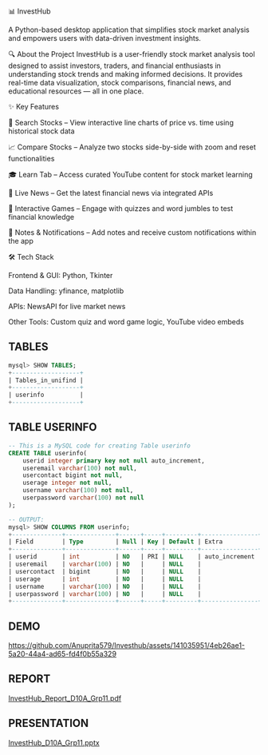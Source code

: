 📊 InvestHub

A Python-based desktop application that simplifies stock market analysis and empowers users with data-driven investment insights.

🔍 About the Project
InvestHub is a user-friendly stock market analysis tool designed to assist investors, traders, and financial enthusiasts in understanding stock trends and making informed decisions. It provides real-time data visualization, stock comparisons, financial news, and educational resources — all in one place.

✨ Key Features

🔎 Search Stocks – View interactive line charts of price vs. time using historical stock data

📈 Compare Stocks – Analyze two stocks side-by-side with zoom and reset functionalities

🎓 Learn Tab – Access curated YouTube content for stock market learning

📰 Live News – Get the latest financial news via integrated APIs

🧠 Interactive Games – Engage with quizzes and word jumbles to test financial knowledge

📝 Notes & Notifications – Add notes and receive custom notifications within the app

🛠 Tech Stack

Frontend & GUI: Python, Tkinter

Data Handling: yfinance, matplotlib

APIs: NewsAPI for live market news

Other Tools: Custom quiz and word game logic, YouTube video embeds



## TABLES
```sql
mysql> SHOW TABLES;
+-------------------+
| Tables_in_unifind |
+-------------------+
| userinfo          |
+-------------------+
```
## TABLE USERINFO
```sql
-- This is a MySQL code for creating Table userinfo
CREATE TABLE userinfo(
    userid integer primary key not null auto_increment,
    useremail varchar(100) not null,
    usercontact bigint not null,
    userage integer not null,
    username varchar(100) not null,
    userpassword varchar(100) not null
);

-- OUTPUT:
mysql> SHOW COLUMNS FROM userinfo;
+--------------+--------------+------+-----+---------+----------------+
| Field        | Type         | Null | Key | Default | Extra          |
+--------------+--------------+------+-----+---------+----------------+
| userid       | int          | NO   | PRI | NULL    | auto_increment |
| useremail    | varchar(100) | NO   |     | NULL    |                |
| usercontact  | bigint       | NO   |     | NULL    |                |
| userage      | int          | NO   |     | NULL    |                |
| username     | varchar(100) | NO   |     | NULL    |                |
| userpassword | varchar(100) | NO   |     | NULL    |                |
+--------------+--------------+------+-----+---------+----------------+
```

## DEMO
https://github.com/Anuprita579/Investhub/assets/141035951/4eb26ae1-5a20-44a4-ad65-fd4f0b55a329

## REPORT 
[InvestHub_Report_D10A_Grp11.pdf](https://github.com/Anuprita579/Investhub/files/14920603/InvestHub_Report_D10A_Grp11.pdf)

## PRESENTATION
[InvestHub_D10A_Grp11.pptx](https://github.com/Anuprita579/Investhub/files/14920601/InvestHub_D10A_Grp11.pptx)
